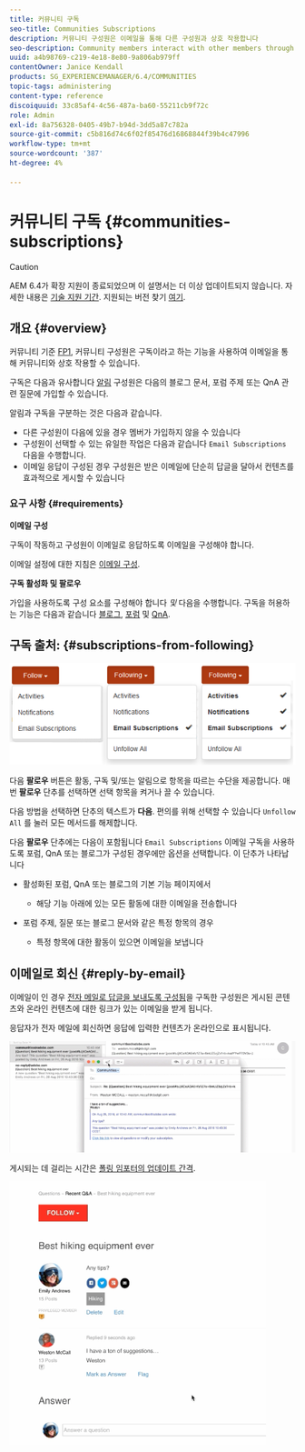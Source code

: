```yaml
---
title: 커뮤니티 구독
seo-title: Communities Subscriptions
description: 커뮤니티 구성원은 이메일을 통해 다른 구성원과 상호 작용합니다
seo-description: Community members interact with other members through email
uuid: a4b98769-c219-4e18-8e80-9a806ab979ff
contentOwner: Janice Kendall
products: SG_EXPERIENCEMANAGER/6.4/COMMUNITIES
topic-tags: administering
content-type: reference
discoiquuid: 33c85af4-4c56-487a-ba60-55211cb9f72c
role: Admin
exl-id: 8a756328-0405-49b7-b94d-3dd5a87c782a
source-git-commit: c5b816d74c6f02f85476d16868844f39b4c47996
workflow-type: tm+mt
source-wordcount: '387'
ht-degree: 4%

---
```


# 커뮤니티 구독 {#communities-subscriptions}

>[!CAUTION]
>
>AEM 6.4가 확장 지원이 종료되었으며 이 설명서는 더 이상 업데이트되지 않습니다. 자세한 내용은 [기술 지원 기간](https://helpx.adobe.com/kr/support/programs/eol-matrix.html). 지원되는 버전 찾기 [여기](https://experienceleague.adobe.com/docs/).

## 개요 {#overview}

커뮤니티 기준 [FP1](deploy-communities.md#latestfeaturepack), 커뮤니티 구성원은 구독이라고 하는 기능을 사용하여 이메일을 통해 커뮤니티와 상호 작용할 수 있습니다.

구독은 다음과 유사합니다 [알림](notifications.md) 구성원은 다음의 블로그 문서, 포럼 주제 또는 QnA 관련 질문에 가입할 수 있습니다.

알림과 구독을 구분하는 것은 다음과 같습니다.

* 다른 구성원이 다음에 있을 경우 멤버가 가입하지 않을 수 있습니다
* 구성원이 선택할 수 있는 유일한 작업은 다음과 같습니다 `Email Subscriptions` 다음을 수행합니다.
* 이메일 응답이 구성된 경우 구성원은 받은 이메일에 단순히 답글을 달아서 컨텐츠를 효과적으로 게시할 수 있습니다

### 요구 사항 {#requirements}

**이메일 구성**

구독이 작동하고 구성원이 이메일로 응답하도록 이메일을 구성해야 합니다.

이메일 설정에 대한 지침은 [이메일 구성](email.md).

**구독 활성화 및 팔로우**

가입을 사용하도록 구성 요소를 구성해야 합니다 *및* 다음을 수행합니다. 구독을 허용하는 기능은 다음과 같습니다 [블로그](blog-feature.md), [포럼](forum.md) 및 [QnA](working-with-qna.md).

## 구독 출처: {#subscriptions-from-following}

![chlimage_1-5](assets/chlimage_1-5.png)

다음 **팔로우** 버튼은 활동, 구독 및/또는 알림으로 항목을 따르는 수단을 제공합니다. 매번 **팔로우** 단추를 선택하면 선택 항목을 켜거나 끌 수 있습니다.

다음 방법을 선택하면 단추의 텍스트가 **다음**. 편의를 위해 선택할 수 있습니다 `Unfollow All` 를 눌러 모든 메서드를 해제합니다.

다음 **팔로우** 단추에는 다음이 포함됩니다 `Email Subscriptions` 이메일 구독을 사용하도록 포럼, QnA 또는 블로그가 구성된 경우에만 옵션을 선택합니다. 이 단추가 나타납니다

* 활성화된 포럼, QnA 또는 블로그의 기본 기능 페이지에서

   * 해당 기능 아래에 있는 모든 활동에 대한 이메일을 전송합니다

* 포럼 주제, 질문 또는 블로그 문서와 같은 특정 항목의 경우

   * 특정 항목에 대한 활동이 있으면 이메일을 보냅니다

## 이메일로 회신 {#reply-by-email}

이메일이 인 경우 [전자 메일로 답글을 보내도록 구성됨](email.md#configure-polling-importer)을 구독한 구성원은 게시된 콘텐츠와 온라인 컨텐츠에 대한 링크가 있는 이메일을 받게 됩니다.

응답자가 전자 메일에 회신하면 응답에 입력한 컨텐츠가 온라인으로 표시됩니다.

![chlimage_1-6](assets/chlimage_1-6.png)

게시되는 데 걸리는 시간은 [폴링 임포터의 업데이트 간격](email.md#configure-polling-importer).

![chlimage_1-7](assets/chlimage_1-7.png)
